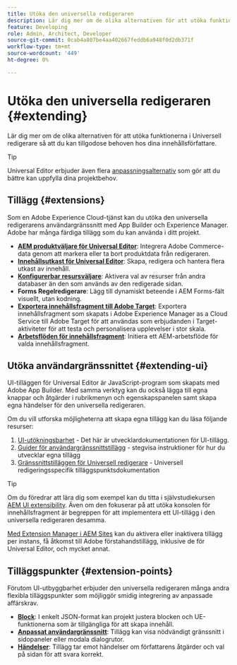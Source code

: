 ```yaml
---
title: Utöka den universella redigeraren
description: Lär dig mer om de olika alternativen för att utöka funktionerna i Universell redigerare så att du kan tillgodose behoven hos dina innehållsförfattare.
feature: Developing
role: Admin, Architect, Developer
source-git-commit: 0cab4a807be4aa402667feddb6a948f0d2db371f
workflow-type: tm+mt
source-wordcount: '449'
ht-degree: 0%

---
```



# Utöka den universella redigeraren {#extending}

Lär dig mer om de olika alternativen för att utöka funktionerna i Universell redigerare så att du kan tillgodose behoven hos dina innehållsförfattare.

>[!TIP]
>
>Universal Editor erbjuder även flera [anpassningsalternativ](/help/implementing/universal-editor/customizing.md) som gör att du bättre kan uppfylla dina projektbehov.

## Tillägg {#extensions}

Som en Adobe Experience Cloud-tjänst kan du utöka den universella redigerarens användargränssnitt med App Builder och Experience Manager. Adobe har många färdiga tillägg som du kan använda i ditt projekt.

* **[AEM produktväljare för Universal Editor](https://developer.adobe.com/uix/docs/extension-manager/extension-developed-by-adobe/ue-product-picker/)**: Integrera Adobe Commerce-data genom att markera eller ta bort produktdata från redigeraren.
* **[Innehållsutkast för Universal Editor](https://developer.adobe.com/uix/docs/extension-manager/extension-developed-by-adobe/universal-editor-content-drafts/)**: Skapa, redigera och hantera flera utkast av innehåll.
* **[Konfigurerbar resursväljare](https://developer.adobe.com/uix/docs/extension-manager/extension-developed-by-adobe/configurable-asset-picker/)**: Aktivera val av resurser från andra databaser än den som används av den redigerade sidan.
* **Forms Regelredigerare**: Lägg till dynamiskt beteende i AEM Forms-fält visuellt, utan kodning.
* **[Exportera innehållsfragment till Adobe Target](https://developer.adobe.com/uix/docs/extension-manager/extension-developed-by-adobe/exporting-content-fragment-to-adobe-target/)**: Exportera innehållsfragment som skapats i Adobe Experience Manager as a Cloud Service till Adobe Target för att användas som erbjudanden i Target-aktiviteter för att testa och personalisera upplevelser i stor skala.
* **[Arbetsflöden för innehållsfragment](https://developer.adobe.com/uix/docs/extension-manager/extension-developed-by-adobe/content-fragments-workflows/)**: Initiera ett AEM-arbetsflöde för valda innehållsfragment.

## Utöka användargränssnittet {#extending-ui}

UI-tilläggen för Universal Editor är JavaScript-program som skapats med Adobe App Builder. Med samma verktyg kan du också lägga till egna knappar och åtgärder i rubrikmenyn och egenskapspanelen samt skapa egna händelser för den universella redigeraren.

Om du vill utforska möjligheterna att skapa egna tillägg kan du läsa följande resurser:

1. [UI-utökningsbarhet](https://developer.adobe.com/uix/docs/) - Det här är utvecklardokumentationen för UI-tillägg.
1. [Guider för användargränssnittstillägg](https://developer.adobe.com/uix/docs/guides/) - stegvisa instruktioner för hur du utvecklar egna tillägg
1. [Gränssnittstilläggen för Universell redigerare](https://developer.adobe.com/uix/docs/services/aem-universal-editor/) - Universell redigeringsspecifik tilläggspunktsdokumentation

>[!TIP]
>
>Om du föredrar att lära dig som exempel kan du titta i självstudiekursen [AEM UI extensibility](https://experienceleague.adobe.com/sv/docs/experience-manager-learn/cloud-service/developing/extensibility/ui/overview). Även om den fokuserar på att utöka konsolen för innehållsfragment är begreppen för att implementera ett UI-tillägg i den universella redigeraren desamma.

[Med Extension Manager i AEM Sites](https://developer.adobe.com/uix/docs/extension-manager/) kan du aktivera eller inaktivera tillägg per instans, få åtkomst till Adobe förstahandstillägg, inklusive de för Universal Editor, och mycket annat.

## Tilläggspunkter {#extension-points}

Förutom UI-utbyggbarhet erbjuder den universella redigeraren många andra flexibla tilläggspunkter som möjliggör smidig integrering av anpassade affärskrav.

* **[Block](/help/edge/developer/block-collection.md)**: I enkelt JSON-format kan projekt justera blocken och UE-funktionerna som är tillgängliga för att skapa innehåll.
* **[Anpassat användargränssnitt](#extending-ui)**: Tillägg kan visa nödvändigt gränssnitt i sidopaneler eller modala dialogrutor.
* **[Händelser](/help/implementing/universal-editor/events.md)**: Tillägg tar emot händelser om författarens åtgärder och val på sidan för att svara korrekt.
